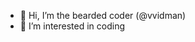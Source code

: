 - 👋 Hi, I’m the bearded coder (@vvidman)
- 👀 I’m interested in coding
<!-- 🌱 I’m currently learning ...
- 💞️ I’m looking to collaborate on ...
- 📫 How to reach me ...
- 😄 Pronouns: ...
- ⚡ Fun fact: 
-->
